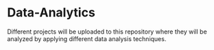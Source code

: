 # Data-Analytics
Different projects will be uploaded to this repository where they will be analyzed by applying different data analysis techniques.
